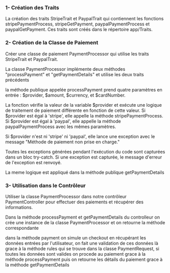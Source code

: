 <h3>1- Création des Traits </h3>
<p>La création des traits StripeTrait et PaypalTrait qui contiennent les fonctions stripePaymentProcess, stripeGetPayment, paypalPaymentProcess et paypalGetPayment. Ces traits sont créés dans le répertoire app/Traits.</p>

<h3>2- Création de la Classe de Paiement </h3>
<p>Créer une classe de paiement PaymentProcessor qui utilise les traits StripeTrait et PaypalTrait.</p>
<p>La classe PaymentProcessor implémente deux méthodes "processPayment" et "getPaymentDetails" et utilise les deux traits précédents</p>
<p>la méthode publique appelée processPayment prend quatre paramètres en entrée : $provider, $amount, $currency, et $cardNumber.

La fonction vérifie la valeur de la variable $provider et exécute une logique de traitement de paiement différente en fonction de cette valeur. Si $provider est égal à 'stripe', elle appelle la méthode stripePaymentProcess. Si $provider est égal à 'paypal', elle appelle la méthode paypalPaymentProcess avec les mêmes paramètres.

Si $provider n'est ni 'stripe' ni 'paypal', elle lance une exception avec le message "Méthode de paiement non prise en charge."

Toutes les exceptions générées pendant l'exécution du code sont capturées dans un bloc try-catch. Si une exception est capturée, le message d'erreur de l'exception est renvoyé.</p>
<p>La meme logique est appliqué dans la méthode publique getPaymentDetails</p>

<h3>3- Utilisation dans le Contrôleur</h3>
<p>Utiliser la classe PaymentProcessor dans notre contrôleur PaymentController pour effectuer des paiements et récupérer des informations.</p>
<p>Dans la méthode processPayment et getPaymentDetails du controlleur on crée une instance de la classe PaymentProcessor et on retourne la méthode correspondante</p>
<p>dans la méthode payment on simule un checkout en récupérant les données entrées par l'utilisateur, on fait une validation de ces données là grace à la méthode rules qui se trouve dans la classe PaymentRequest, si toutes les données sont valides on procede au paiement grace à la méthode processPayment puis on retourne les détails du paiement grace à la méthode getPaymentDetails</p>